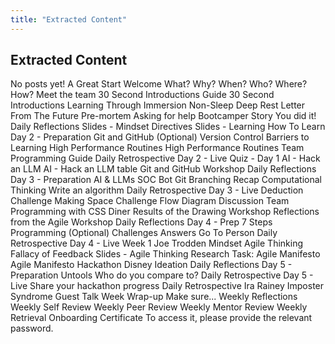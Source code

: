 ```yaml
---
title: "Extracted Content"
---
```


## Extracted Content

No posts yet!
A Great Start
Welcome
What? Why? When? Who? Where? How?
Meet the team
30 Second Introductions Guide
30 Second Introductions
Learning Through Immersion
Non-Sleep Deep Rest
Letter From The Future
Pre-mortem
Asking for help
Bootcamper Story
You did it!
Daily Reflections
Slides - Mindset Directives
Slides - Learning How To Learn
Day 2 - Preparation
Git and GitHub
(Optional) Version Control
Barriers to Learning
High Performance Routines
High Performance Routines
Team Programming Guide
Daily Retrospective
Day 2 - Live
Quiz - Day 1
AI - Hack an LLM
AI - Hack an LLM table
Git and GitHub Workshop
Daily Reflections
Day 3 - Preparation
AI & LLMs
SOC Bot
Git Branching Recap
Computational Thinking
Write an algorithm
Daily Retrospective
Day 3 - Live
Deduction Challenge
Making Space Challenge
Flow Diagram Discussion
Team Programming with CSS Diner
Results of the Drawing Workshop
Reflections from the Agile Workshop
Daily Reflections
Day 4 - Prep
7 Steps Programming
(Optional) Challenges Answers
Go To Person
Daily Retrospective
Day 4 - Live
Week 1 Joe Trodden Mindset
Agile Thinking
Fallacy of Feedback
Slides - Agile Thinking
Research Task: Agile Manifesto
Agile Manifesto
Hackathon
Disney Ideation
Daily Reflections
Day 5 - Preparation
Untools
Who do you compare to?
Daily Retrospective
Day 5 - Live
Share your hackathon progress
Daily Retrospective
Ira Rainey Imposter Syndrome Guest Talk
Week Wrap-up
Make sure...
Weekly Reflections
Weekly Self Review
Weekly Peer Review
Weekly Mentor Review
Weekly Retrieval
Onboarding Certificate
To access it, please provide the relevant password.